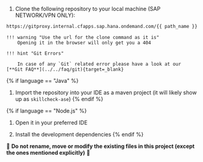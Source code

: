 

1. Clone the following repository to your local machine (SAP NETWORK/VPN ONLY):
``` bash
https://gitproxy.internal.cfapps.sap.hana.ondemand.com/{{ path_name }}
```

    !!! warning "Use the url for the clone command as it is"
        Opening it in the browser will only get you a 404

    !!! hint "Git Errors"

        In case of any `Git` related error please have a look at our [**Git FAQ**](../../faq/git){target=_blank}

{% if language == "Java" %}
1. Import the repository into your IDE  as a maven project (it will likely show up as `skillcheck-ase`) 
{% endif %}

{% if language == "Node.js" %}
1. Open it in your preferred IDE

1. Install the development dependencies
{% endif %}

🚨 **Do not rename, move or modify the existing files in this project (except the ones mentioned explicitly)** 🚨

